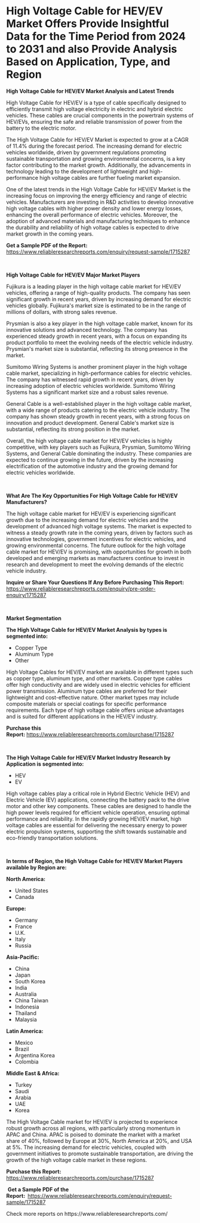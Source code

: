 <p><h1>High Voltage Cable for HEV/EV Market Offers Provide Insightful Data for the Time Period from 2024 to 2031 and also Provide Analysis Based on Application, Type, and Region</h1></p><p><strong>High Voltage Cable for HEV/EV Market Analysis and Latest Trends</strong></p>
<p><p>High Voltage Cable for HEV/EV is a type of cable specifically designed to efficiently transmit high voltage electricity in electric and hybrid electric vehicles. These cables are crucial components in the powertrain systems of HEV/EVs, ensuring the safe and reliable transmission of power from the battery to the electric motor.</p><p>The High Voltage Cable for HEV/EV Market is expected to grow at a CAGR of 11.4% during the forecast period. The increasing demand for electric vehicles worldwide, driven by government regulations promoting sustainable transportation and growing environmental concerns, is a key factor contributing to the market growth. Additionally, the advancements in technology leading to the development of lightweight and high-performance high voltage cables are further fueling market expansion.</p><p>One of the latest trends in the High Voltage Cable for HEV/EV Market is the increasing focus on improving the energy efficiency and range of electric vehicles. Manufacturers are investing in R&D activities to develop innovative high voltage cables with higher power density and lower energy losses, enhancing the overall performance of electric vehicles. Moreover, the adoption of advanced materials and manufacturing techniques to enhance the durability and reliability of high voltage cables is expected to drive market growth in the coming years.</p></p>
<p><strong>Get a Sample PDF of the Report:&nbsp;</strong> <a href="https://www.reliableresearchreports.com/enquiry/request-sample/1715287">https://www.reliableresearchreports.com/enquiry/request-sample/1715287</a></p>
<p>&nbsp;</p>
<p><strong>High Voltage Cable for HEV/EV Major Market Players</strong></p>
<p><p>Fujikura is a leading player in the high voltage cable market for HEV/EV vehicles, offering a range of high-quality products. The company has seen significant growth in recent years, driven by increasing demand for electric vehicles globally. Fujikura's market size is estimated to be in the range of millions of dollars, with strong sales revenue.</p><p>Prysmian is also a key player in the high voltage cable market, known for its innovative solutions and advanced technology. The company has experienced steady growth in recent years, with a focus on expanding its product portfolio to meet the evolving needs of the electric vehicle industry. Prysmian's market size is substantial, reflecting its strong presence in the market.</p><p>Sumitomo Wiring Systems is another prominent player in the high voltage cable market, specializing in high-performance cables for electric vehicles. The company has witnessed rapid growth in recent years, driven by increasing adoption of electric vehicles worldwide. Sumitomo Wiring Systems has a significant market size and a robust sales revenue.</p><p>General Cable is a well-established player in the high voltage cable market, with a wide range of products catering to the electric vehicle industry. The company has shown steady growth in recent years, with a strong focus on innovation and product development. General Cable's market size is substantial, reflecting its strong position in the market.</p><p>Overall, the high voltage cable market for HEV/EV vehicles is highly competitive, with key players such as Fujikura, Prysmian, Sumitomo Wiring Systems, and General Cable dominating the industry. These companies are expected to continue growing in the future, driven by the increasing electrification of the automotive industry and the growing demand for electric vehicles worldwide.</p></p>
<p>&nbsp;</p>
<p><strong>What Are The Key Opportunities For High Voltage Cable for HEV/EV Manufacturers?</strong></p>
<p><p>The high voltage cable market for HEV/EV is experiencing significant growth due to the increasing demand for electric vehicles and the development of advanced high voltage systems. The market is expected to witness a steady growth rate in the coming years, driven by factors such as innovative technologies, government incentives for electric vehicles, and growing environmental concerns. The future outlook for the high voltage cable market for HEV/EV is promising, with opportunities for growth in both developed and emerging markets as manufacturers continue to invest in research and development to meet the evolving demands of the electric vehicle industry.</p></p>
<p><strong>Inquire or Share Your Questions If Any Before Purchasing This Report:</strong> <a href="https://www.reliableresearchreports.com/enquiry/pre-order-enquiry/1715287">https://www.reliableresearchreports.com/enquiry/pre-order-enquiry/1715287</a></p>
<p>&nbsp;</p>
<p><strong>Market Segmentation</strong></p>
<p><strong>The High Voltage Cable for HEV/EV Market Analysis by types is segmented into:</strong></p>
<p><ul><li>Copper Type</li><li>Aluminum Type</li><li>Other</li></ul></p>
<p><p>High Voltage Cables for HEV/EV market are available in different types such as copper type, aluminum type, and other markets. Copper type cables offer high conductivity and are widely used in electric vehicles for efficient power transmission. Aluminum type cables are preferred for their lightweight and cost-effective nature. Other market types may include composite materials or special coatings for specific performance requirements. Each type of high voltage cable offers unique advantages and is suited for different applications in the HEV/EV industry.</p></p>
<p><strong>Purchase this Report:&nbsp;</strong><a href="https://www.reliableresearchreports.com/purchase/1715287">https://www.reliableresearchreports.com/purchase/1715287</a></p>
<p>&nbsp;</p>
<p><strong>The High Voltage Cable for HEV/EV Market Industry Research by Application is segmented into:</strong></p>
<p><ul><li>HEV</li><li>EV</li></ul></p>
<p><p>High voltage cables play a critical role in Hybrid Electric Vehicle (HEV) and Electric Vehicle (EV) applications, connecting the battery pack to the drive motor and other key components. These cables are designed to handle the high power levels required for efficient vehicle operation, ensuring optimal performance and reliability. In the rapidly growing HEV/EV market, high voltage cables are essential for delivering the necessary energy to power electric propulsion systems, supporting the shift towards sustainable and eco-friendly transportation solutions.</p></p>
<p>&nbsp;</p>
<p><strong>In terms of Region, the High Voltage Cable for HEV/EV Market Players available by Region are:</strong></p>
<p>
    <p> <strong> North America: </strong>
        <ul>
            <li>United States</li>
            <li>Canada</li>
        </ul>
        </p> 
    <p> <strong> Europe: </strong>
        <ul>
            <li>Germany</li>
            <li>France</li>
            <li>U.K.</li>
            <li>Italy</li>
            <li>Russia</li>
        </ul>
        </p> 
    <p> <strong> Asia-Pacific: </strong>
        <ul>
            <li>China</li>
            <li>Japan</li>
            <li>South Korea</li>
            <li>India</li>
            <li>Australia</li>
            <li>China Taiwan</li>
            <li>Indonesia</li>
            <li>Thailand</li>
            <li>Malaysia</li>
        </ul>
        </p> 
    <p> <strong> Latin America: </strong>
        <ul>
            <li>Mexico</li>
            <li>Brazil</li>
            <li>Argentina Korea</li>
            <li>Colombia</li>
        </ul>
        </p> 
    <p> <strong> Middle East & Africa: </strong>
        <ul>
            <li>Turkey</li>
            <li>Saudi</li>
            <li>Arabia</li>
            <li>UAE</li>
            <li>Korea</li>
        </ul>
    </p>
    </p>
<p><p>The High Voltage Cable market for HEV/EV is projected to experience robust growth across all regions, with particularly strong momentum in APAC and China. APAC is poised to dominate the market with a market share of 40%, followed by Europe at 30%, North America at 20%, and USA at 5%. The increasing demand for electric vehicles, coupled with government initiatives to promote sustainable transportation, are driving the growth of the high voltage cable market in these regions.</p></p>
<p><strong>Purchase this Report: </strong><a href="https://www.reliableresearchreports.com/purchase/1715287">https://www.reliableresearchreports.com/purchase/1715287</a></p>
<p>&nbsp;<strong>Get a Sample PDF of the Report:&nbsp;&nbsp;</strong><a href="https://www.reliableresearchreports.com/enquiry/request-sample/1715287">https://www.reliableresearchreports.com/enquiry/request-sample/1715287</a></p>
<p><strong></strong></p>
<p>Check more reports on https://www.reliableresearchreports.com/</p>